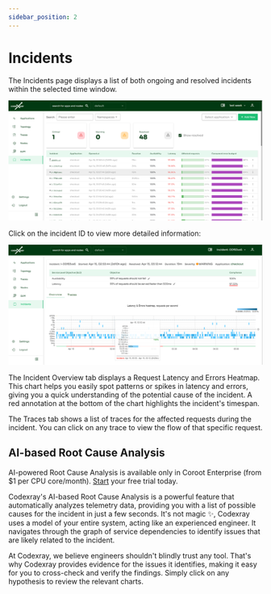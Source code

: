 ```yaml
---
sidebar_position: 2
---
```


# Incidents

The Incidents page displays a list of both ongoing and resolved incidents within the selected time window.

<img alt="Incidents" src="/docs/docs/Doc_Incidents.png" class="card w-1200"/>

Click on the incident ID to view more detailed information:

<img alt="Incident overview" src="/docs/docs/Doc_Incident_details.png" class="card w-1200"/>

The Incident Overview tab displays a Request Latency and Errors Heatmap. This chart helps you easily spot patterns or spikes 
in latency and errors, giving you a quick understanding of the potential cause of the incident. 
A red annotation at the bottom of the chart highlights the incident's timespan.


The Traces tab shows a list of traces for the affected requests during the incident. You can click on any trace to view the flow of that specific request.


## AI-based Root Cause Analysis


AI-powered Root Cause Analysis is available only in Coroot Enterprise (from $1 per CPU core/month). [Start](https://codexray.com/account) your free trial today.


Codexray's AI-based Root Cause Analysis is a powerful feature that automatically analyzes telemetry data, 
providing you with a list of possible causes for the incident in just a few seconds. It's not magic ✨, 
Codexray uses a model of your entire system, acting like an experienced engineer. 
It navigates through the graph of service dependencies to identify issues that are likely related to the incident.


At Codexray, we believe engineers shouldn't blindly trust any tool. That's why Codexray provides evidence for the issues it identifies, 
making it easy for you to cross-check and verify the findings. Simply click on any hypothesis to review the relevant charts.

